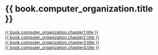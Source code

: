 # {{ book.computer_organization.title }}
<!-- notoc -->

[{{ book.computer_organization.chapter1.title }}](Chapter01.md)  
[{{ book.computer_organization.chapter2.title }}](Chapter02.md)  
[{{ book.computer_organization.chapter3.title }}](Chapter03.md)  
[{{ book.computer_organization.chapter4.title }}](Chapter04.md)  